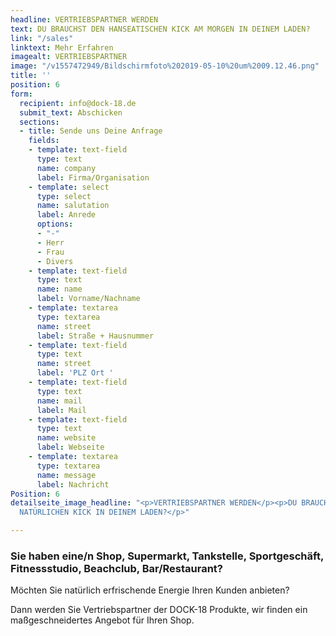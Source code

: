 ```yaml
---
headline: VERTRIEBSPARTNER WERDEN
text: DU BRAUCHST DEN HANSEATISCHEN KICK AM MORGEN IN DEINEM LADEN?
link: "/sales"
linktext: Mehr Erfahren
imagealt: VERTRIEBSPARTNER
image: "/v1557472949/Bildschirmfoto%202019-05-10%20um%2009.12.46.png"
title: ''
position: 6
form:
  recipient: info@dock-18.de
  submit_text: Abschicken
  sections:
  - title: Sende uns Deine Anfrage
    fields:
    - template: text-field
      type: text
      name: company
      label: Firma/Organisation
    - template: select
      type: select
      name: salutation
      label: Anrede
      options:
      - "-"
      - Herr
      - Frau
      - Divers
    - template: text-field
      type: text
      name: name
      label: Vorname/Nachname
    - template: textarea
      type: textarea
      name: street
      label: Straße + Hausnummer
    - template: text-field
      type: text
      name: street
      label: 'PLZ Ort '
    - template: text-field
      type: text
      name: mail
      label: Mail
    - template: text-field
      type: text
      name: website
      label: Webseite
    - template: textarea
      type: textarea
      name: message
      label: Nachricht
Position: 6
detailseite_image_headline: "<p>VERTRIEBSPARTNER WERDEN</p><p>DU BRAUCHST DEN HANSEATISCH
  NATÜRLICHEN KICK IN DEINEM LADEN?</p>"

---
```

### Sie haben eine/n Shop, Supermarkt, Tankstelle, Sportgeschäft, Fitnessstudio, Beachclub, Bar/Restaurant?

Möchten Sie natürlich erfrischende Energie Ihren Kunden anbieten?

Dann werden Sie Vertriebspartner der DOCK-18 Produkte, wir finden ein maßgeschneidertes Angebot für Ihren Shop.
